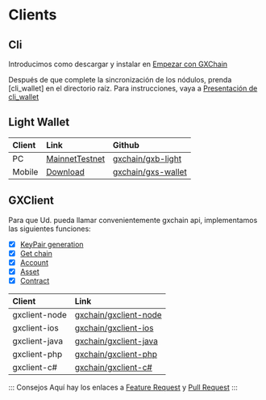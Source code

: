 # Clients

## Cli

Introducimos como descargar y instalar en [Empezar con GXChain](/guide/#install) 

Después de que complete la sincronización de los nódulos, prenda [cli_wallet] en el directorio raíz. Para instrucciones, vaya a [Presentación de cli_wallet](../advanced/cli_wallet.html)

## Light Wallet
| Client | Link | Github |
| :-- | :-- | :-- |
| PC | [Mainnet](https://wallet.gxb.io)[Testnet](https://testnet.wallet.gxchain.org) | [gxchain/gxb-light](https://github.com/gxchain/gxb-light) |
| Mobile | [Download](https://blockcity.gxb.io/download) | [gxchain/gxs-wallet](https://github.com/gxchain/gxs-wallet) |


## GXClient

Para que Ud. pueda llamar convenientemente gxchain api, implementamos las siguientes funciones:

- [x] [KeyPair generation](https://gxchain.github.io/gxclient-node/api/#chain-api)
- [x] [Get chain](https://gxchain.github.io/gxclient-node/api/#chain-api)
- [x] [Account](https://gxchain.github.io/gxclient-node/api/#account-api)
- [x] [Asset](https://gxchain.github.io/gxclient-node/api/#asset-api)
- [x] [Contract](https://gxchain.github.io/gxclient-node/api/#contract-api)

| Client | Link |
| :-- | :-- |
| gxclient-node | [gxchain/gxclient-node](https://github.com/gxchain/gxclient-node) |
| gxclient-ios | [gxchain/gxclient-ios](https://github.com/gxchain/gxclient-ios) |
| gxclient-java | [gxchain/gxclient-java](https://github.com/gxchain/gxclient-java) |
| gxclient-php | [gxchain/gxclient-php](https://github.com/gxchain/gxclient-php) |
| gxclient-c# | [gxchain/gxclient-c#](https://github.com/gxchain/gxclient-csharp) |

::: Consejos
Aquí hay los enlaces a [Feature Request](https://github.com/gxchain/gxclient-node/issues/new?template=feature_request.md) y [Pull Request](https://github.com/gxchain/gxclient-node)
:::

